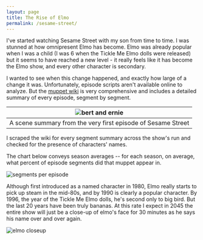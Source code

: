 ```yaml
---
layout: page
title: The Rise of Elmo
permalink: /sesame-street/
---
```


I've started  watching Sesame Street with my son from time to time. I was stunned at how omnipresent Elmo has become. Elmo was already popular when I was a child (I was 6 when the Tickle Me Elmo dolls were released) but it seems to have reached a new level - it really feels like it has become the Elmo show, and every other character is secondary.

I wanted to see when this change happened, and exactly how large of a change it was. Unfortunately, episode scripts aren't available online to analyze. But the [muppet wiki](https://muppet.fandom.com/wiki/Sesame_Street) is very comprehensive and includes a detailed summary of every episode, segment by segment.

|![bert and ernie](/assets/bert-and-ernie.png)|
|---|
|A scene summary from the very first episode of Sesame Street|

I scraped the wiki for every segment summary across the show's run and checked for the presence of characters' names.

The chart below conveys season averages -- for each season, on average, what percent of episode segments did that muppet appear in.

![segments per episode](/assets/segments_per_episode.png)

Although first introduced as a named character in 1980, Elmo really starts to pick up steam in the mid-80s, and by 1990 is clearly a popular character. By 1996, the year of the Tickle Me Elmo dolls, he's second only to big bird. But the last 20 years have been truly bananas. At this rate I expect in 2045 the entire show will just be a close-up of elmo's face for 30 minutes as he says his name over and over again.

![elmo closeup](/assets/elmo.jpg_large)